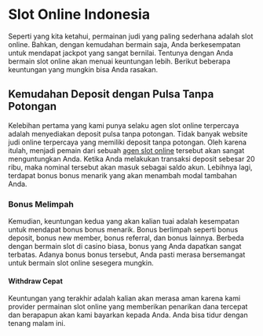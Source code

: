 # Slot Online Indonesia

Seperti yang kita ketahui, permainan judi yang paling sederhana adalah slot online. Bahkan, dengan kemudahan bermain saja, Anda berkesempatan untuk mendapat jackpot yang sangat bernilai. Tentunya dengan Anda bermain slot online akan menuai keuntungan lebih. Berikut beberapa keuntungan yang mungkin bisa Anda rasakan.

## Kemudahan Deposit dengan Pulsa Tanpa Potongan

Kelebihan pertama yang kami punya selaku agen slot online terpercaya adalah menyediakan deposit pulsa tanpa potongan. Tidak banyak website judi online terpercaya yang memiliki deposit tanpa potongan. Oleh karena itulah, menjadi pemain dari sebuah [agen slot online](https://euromamacchine.com/penyedia-slot-online-terpercaya-tanpa-potongan-untuk-deposit-pulsa/) tersebut akan sangat menguntungkan Anda. Ketika Anda melakukan transaksi deposit sebesar 20 ribu, maka nominal tersebut akan masuk sebagai saldo akun. Lebihnya lagi, terdapat bonus bonus menarik yang akan menambah modal tambahan Anda.

### Bonus Melimpah

Kemudian, keuntungan kedua yang akan kalian tuai adalah kesempatan untuk mendapat bonus bonus menarik. Bonus berlimpah seperti bonus deposit, bonus new member, bonus referral, dan bonus lainnya. Berbeda dengan bermain slot di casino biasa, bonus yang Anda dapatkan sangat terbatas. Adanya bonus bonus tersebut, Anda pasti merasa bersemangat untuk bermain slot online sesegera mungkin.

#### Withdraw Cepat

Keuntungan yang terakhir adalah kalian akan merasa aman karena kami provider permainan slot online yang memberikan penarikan dana tercepat dan berapapun akan kami bayarkan kepada Anda. Anda bisa tidur dengan tenang malam ini.
